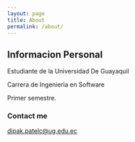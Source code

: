 ```yaml
---
layout: page
title: About
permalink: /about/
---
```

## Informacion Personal

Estudiante de la Universidad De Guayaquil

Carrera de Ingenieria en Software

Primer semestre.

### Contact me

[dipak.patelc@ug.edu.ec](dipak.patelc@ug.edu.ec)
